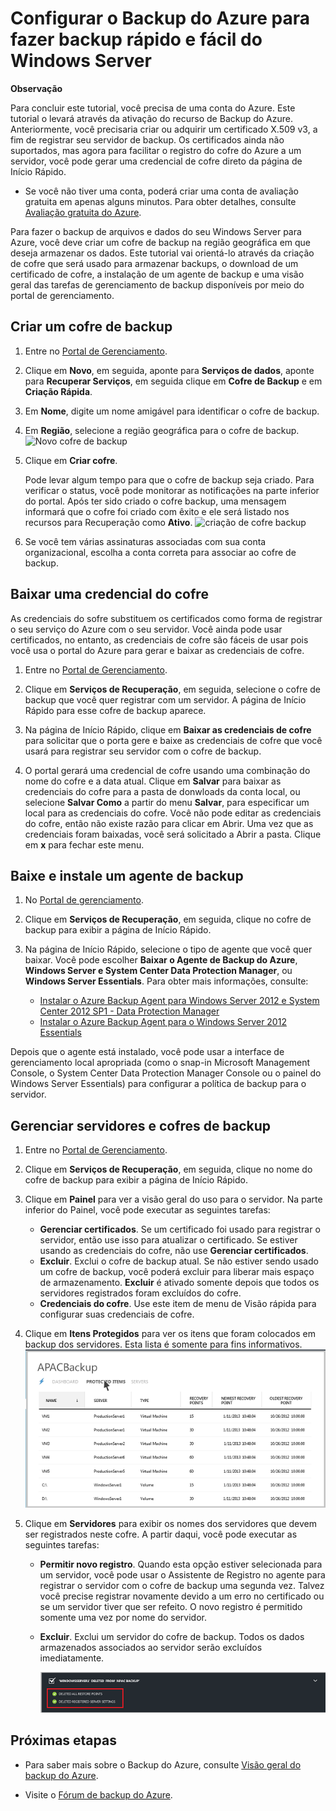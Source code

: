 <properties urlDisplayName="Configure a Backup Vault" pageTitle="Configurar os Servi&ccedil;os de Recupera&ccedil;&atilde;o do Azure para fazer backup r&aacute;pido e f&aacute;cil do Windows Server" metaKeywords="disaster recovery" description="Use este tutorial para aprender a usar o servi&ccedil;o de backup na oferta de nuvem do Microsoft Azure para fazer o backup do Windows Server na nuvem." metaCanonical="" services="recovery-services" documentationCenter="" title="Configurar o Backup do Azure para fazer backup r&aacute;pido e f&aacute;cil do Windows Server" authors="raynew" solutions="" manager="johndaw" editor="tysonn" />

<tags ms.service="site-recovery" ms.workload="backup-recovery" ms.tgt_pltfrm="na" ms.devlang="na" ms.topic="article" ms.date="01/01/1900" ms.author="raynew" />

# <span id="configure-a-backup-vault-tutorial"></span></a>Configurar o Backup do Azure para fazer backup rápido e fácil do Windows Server

<div class="dev-callout"> 
<strong>Observa&ccedil;&atilde;o</strong>
 
<p>Para concluir este tutorial, voc&ecirc; precisa de uma conta do Azure. Este tutorial o levar&aacute; atrav&eacute;s da ativa&ccedil;&atilde;o do recurso de Backup do Azure. Anteriormente, voc&ecirc; precisaria criar ou adquirir um certificado X.509 v3, a fim de registrar seu servidor de backup. Os certificados ainda n&atilde;o suportados, mas agora para facilitar o registro do cofre do Azure a um servidor, voc&ecirc; pode gerar uma credencial de cofre direto da p&aacute;gina de In&iacute;cio R&aacute;pido. </p>
<ul> 
<li>Se voc&ecirc; n&atilde;o tiver uma conta, poder&aacute; criar uma conta de avalia&ccedil;&atilde;o gratuita em apenas alguns minutos. Para obter detalhes, consulte <a href="/pt-br/pricing/free-trial/">Avalia&ccedil;&atilde;o gratuita do Azure</a>.</li> 
 

</ul>
 

</div>

Para fazer o backup de arquivos e dados do seu Windows Server para Azure, você deve criar um cofre de backup na região geográfica em que deseja armazenar os dados. Este tutorial vai orientá-lo através da criação de cofre que será usado para armazenar backups, o download de um certificado de cofre, a instalação de um agente de backup e uma visão geral das tarefas de gerenciamento de backup disponíveis por meio do portal de gerenciamento.

## <span id="create"></span></a>Criar um cofre de backup

1.  Entre no [Portal de Gerenciamento][Portal de Gerenciamento].

2.  Clique em **Novo**, em seguida, aponte para **Serviços de dados**, aponte para **Recuperar Serviços**, em seguida clique em **Cofre de Backup** e em **Criação Rápida**.

3.  Em **Nome**, digite um nome amigável para identificar o cofre de backup.

4.  Em **Região**, selecione a região geográfica para o cofre de backup.
     ![Novo cofre de backup][Novo cofre de backup]

5.  Clique em **Criar cofre**.

    Pode levar algum tempo para que o cofre de backup seja criado. Para verificar o status, você pode monitorar as notificações na parte inferior do portal. Após ter sido criado o cofre backup, uma mensagem informará que o cofre foi criado com êxito e ele será listado nos recursos para Recuperação como **Ativo**.
    ![criação de cofre backup][criação de cofre backup]

6.  Se você tem várias assinaturas associadas com sua conta organizacional, escolha a conta correta para associar ao cofre de backup.

## <span id="upload"></span></a>Baixar uma credencial do cofre

As credenciais do sofre substituem os certificados como forma de registrar o seu serviço do Azure com o seu servidor. Você ainda pode usar certificados, no entanto, as credenciais de cofre são fáceis de usar pois você usa o portal do Azure para gerar e baixar as credenciais de cofre.

1.  Entre no [Portal de Gerenciamento][Portal de Gerenciamento].

2.  Clique em **Serviços de Recuperação**, em seguida, selecione o cofre de backup que você quer registrar com um servidor. A página de Início Rápido para esse cofre de backup aparece.

3.  Na página de Início Rápido, clique em **Baixar as credenciais de cofre** para solicitar que o porta gere e baixe as credenciais de cofre que você usará para registrar seu servidor com o cofre de backup.

4.  O portal gerará uma credencial de cofre usando uma combinação do nome do cofre e a data atual. Clique em **Salvar** para baixar as credenciais do cofre para a pasta de donwloads da conta local, ou selecione **Salvar Como** a partir do menu **Salvar**, para especificar um local para as credenciais do cofre. Você não pode editar as credenciais do cofre, então não existe razão para clicar em Abrir. Uma vez que as credenciais foram baixadas, você será solicitado a Abrir a pasta. Clique em **x** para fechar este menu.

## <span id="download"></span></a>Baixe e instale um agente de backup

1.  No [Portal de gerenciamento][Portal de Gerenciamento].

2.  Clique em **Serviços de Recuperação**, em seguida, clique no cofre de backup para exibir a página de Início Rápido.

3.  Na página de Início Rápido, selecione o tipo de agente que você quer baixar. Você pode escolher **Baixar o Agente de Backup do Azure**, **Windows Server e System Center Data Protection Manager**, ou **Windows Server Essentials**. Para obter mais informações, consulte:

    -   [Instalar o Azure Backup Agent para Windows Server 2012 e System Center 2012 SP1 - Data Protection Manager][Instalar o Azure Backup Agent para Windows Server 2012 e System Center 2012 SP1 - Data Protection Manager]
    -   [Instalar o Azure Backup Agent para o Windows Server 2012 Essentials][Instalar o Azure Backup Agent para o Windows Server 2012 Essentials]

Depois que o agente está instalado, você pode usar a interface de gerenciamento local apropriada (como o snap-in Microsoft Management Console, o System Center Data Protection Manager Console ou o painel do Windows Server Essentials) para configurar a política de backup para o servidor.

## <span id="manage"></span></a>Gerenciar servidores e cofres de backup

1.  Entre no [Portal de Gerenciamento][Portal de Gerenciamento].

2.  Clique em **Serviços de Recuperação**, em seguida, clique no nome do cofre de backup para exibir a página de Início Rápido.

3.  Clique em **Painel** para ver a visão geral do uso para o servidor. Na parte inferior do Painel, você pode executar as seguintes tarefas:

    -   **Gerenciar certificados**. Se um certificado foi usado para registrar o servidor, então use isso para atualizar o certificado. Se estiver usando as credenciais do cofre, não use **Gerenciar certificados**.
    -   **Excluir**. Exclui o cofre de backup atual. Se não estiver sendo usado um cofre de backup, você poderá excluir para liberar mais espaço de armazenamento. **Excluir** é ativado somente depois que todos os servidores registrados foram excluídos do cofre.
    -   **Credenciais do cofre**. Use este item de menu de Visão rápida para configurar suas credenciais de cofre.

4.  Clique em **Itens Protegidos** para ver os itens que foram colocados em backup dos servidores. Esta lista é somente para fins informativos.
    ![Itens protegidos][Itens protegidos]

5.  Clique em **Servidores** para exibir os nomes dos servidores que devem ser registrados neste cofre. A partir daqui, você pode executar as seguintes tarefas:

    -   **Permitir novo registro**. Quando esta opção estiver selecionada para um servidor, você pode usar o Assistente de Registro no agente para registrar o servidor com o cofre de backup uma segunda vez. Talvez você precise registrar novamente devido a um erro no certificado ou se um servidor tiver que ser refeito. O novo registro é permitido somente uma vez por nome do servidor.
    -   **Excluir**. Exclui um servidor do cofre de backup. Todos os dados armazenados associados ao servidor serão excluídos imediatamente.

        ![Servidor excluído][Servidor excluído]

## <span id="next"></span></a>Próximas etapas

-   Para saber mais sobre o Backup do Azure, consulte [Visão geral do backup do Azure][Visão geral do backup do Azure].

-   Visite o [Fórum de backup do Azure][Fórum de backup do Azure].

  [Portal de Gerenciamento]: https://manage.windowsazure.com
  [Novo cofre de backup]: http://i.imgur.com/506c7ch.png
  [criação de cofre backup]: http://i.imgur.com/grtLcKM.png
  [Instalar o Azure Backup Agent para Windows Server 2012 e System Center 2012 SP1 - Data Protection Manager]: http://technet.microsoft.com/pt-br/library/hh831761.aspx#BKMK_installagent
  [Instalar o Azure Backup Agent para o Windows Server 2012 Essentials]: http://technet.microsoft.com/pt-br/library/jj884318.aspx
  [Itens protegidos]: ./media/backup-configure-vault/RS_protecteditems.png
  [Servidor excluído]: ./media/backup-configure-vault/RS_deletedserver.png
  [Visão geral do backup do Azure]: http://go.microsoft.com/fwlink/p/?LinkId=222425
  [Fórum de backup do Azure]: http://go.microsoft.com/fwlink/p/?LinkId=290933
